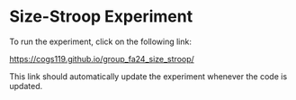 # Size-Stroop Experiment

To run the experiment, click on the following link:

https://cogs119.github.io/group_fa24_size_stroop/

This link should automatically update the experiment whenever the code is updated.
